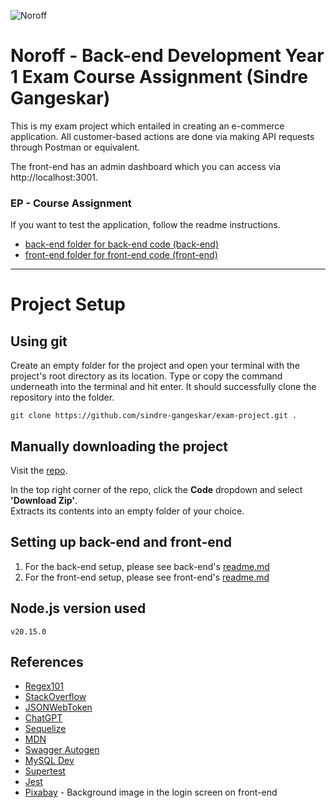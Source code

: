 ![Noroff](http://images.restapi.co.za/pvt/Noroff-64.png)

# Noroff - Back-end Development Year 1 Exam Course Assignment (Sindre Gangeskar)

This is my exam project which entailed in creating an e-commerce application. 
All customer-based actions are done via making API requests through Postman or equivalent. 

The front-end has an admin dashboard which you can access via http://localhost:3001.

### EP - Course Assignment
If you want to test the application, follow the readme instructions.

- [back-end folder for back-end code (back-end)](./back-end)
- [front-end folder for front-end code (front-end)](./front-end)

---

# Project Setup

## Using git

Create an empty folder for the project and open your terminal with the project's root directory as its location.
Type or copy the command underneath into the terminal and hit enter. It should successfully clone the repository into the folder.

`git clone https://github.com/sindre-gangeskar/exam-project.git .`

## Manually downloading the project

Visit the [repo](https://github.com/sindre-gangeskar/exam-project).

In the top right corner of the repo, click the **Code** dropdown and select **'Download Zip'**.  
Extracts its contents into an empty folder of your choice.

## Setting up back-end and front-end

1. For the back-end setup, please see back-end's [readme.md](./back-end/readme.md)
2. For the front-end setup, please see front-end's [readme.md](./front-end/readme.md)

## Node.js version used

`v20.15.0`

## References

- [Regex101](https://regex101.com)
- [StackOverflow](https://stackoverflow.com)
- [JSONWebToken](https://www.npmjs.com/package/jsonwebtoken)
- [ChatGPT](https://chatgpt.com/)
- [Sequelize](https://sequelize.org/)
- [MDN](https://developer.mozilla.org/en-US/)
- [Swagger Autogen](https://swagger-autogen.github.io/docs/)
- [MySQL Dev](https://dev.mysql.com/doc/)
- [Supertest](https://github.com/ladjs/supertest)
- [Jest](https://jestjs.io/docs/getting-started)
- [Pixabay](https://pixabay.com/photos/mountains-dawn-forest-fog-twilight-7452929/) - Background image in the login screen on front-end
